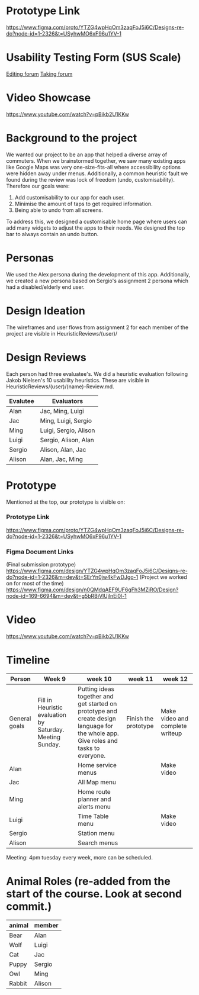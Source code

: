 # Prototype Link
https://www.figma.com/proto/YTZG4wpHqOm3zaqFoJ5i6C/Designs-re-do?node-id=1-2326&t=USyhwMO6xF96u1YV-1

# Usability Testing Form (SUS Scale)
[Editing forum](https://docs.google.com/forms/d/1_TPhq04uWkL6Eqsrghqg4PjEJfSAYxX0xpPBdV2swzA/)
[Taking forum](https://docs.google.com/forms/d/e/1FAIpQLSeA8zQ6I9JfkGGCGDoA0lNIrroyjGjylQp3h38Ly1RxM2qfVw/viewform)

# Video Showcase
https://www.youtube.com/watch?v=pBikb2U1KKw

# Background to the project
We wanted our project to be an app that helped a diverse array of commuters. When we brainstormed together, we saw many existing apps like Google Maps was very one-size-fits-all where accessibility options were hidden away under menus. Additionally, a common heuristic fault we found during the review was lock of freedom (undo, customisability). Therefore our goals were:
1. Add customisability to our app for each user.
2. Minimise the amount of taps to get required information.
3. Being able to undo from all screens.

To address this, we designed a customisable home page where users can add many widgets to adjust the apps to their needs. We designed the top bar to always contain an undo button. 

# Personas
We used the Alex persona during the development of this app. Additionally, we created a new persona based on Sergio's assignment 2 persona which had a disabled/elderly end user.

# Design Ideation
The wireframes and user flows from assignment 2 for each member of the project are visible in HeuristicReviews/(user)/

# Design Reviews
Each person had three evaluatee's. We did a heuristic evaluation following Jakob Nielsen's 10 usability heuristics. These are visible in HeuristicReviews/(user)/(name)-Review.md.

| Evalutee | Evaluators            |
| -------- | --------------------- |
| Alan     | Jac, Ming, Luigi      |
| Jac      | Ming, Luigi, Sergio   |
| Ming     | Luigi, Sergio, Alison |
| Luigi    | Sergio, Alison, Alan  |
| Sergio   | Alison, Alan, Jac     |
| Alison   | Alan, Jac, Ming       |

# Prototype
Mentioned at the top, our prototype is visible on:
### Prototype Link
https://www.figma.com/proto/YTZG4wpHqOm3zaqFoJ5i6C/Designs-re-do?node-id=1-2326&t=USyhwMO6xF96u1YV-1
### Figma Document Links
(Final submission prototype) https://www.figma.com/design/YTZG4wpHqOm3zaqFoJ5i6C/Designs-re-do?node-id=1-2326&m=dev&t=SErYn0jw4kFwDJgo-1
(Project we worked on for most of the time) https://www.figma.com/design/n0QMdqAEF9UF6gFh3MZiRO/Design?node-id=169-6694&m=dev&t=g5bRBiVlUjlnEi0l-1

# Video
https://www.youtube.com/watch?v=pBikb2U1KKw


# Timeline
| Person | Week 9                       | week 10                                                                                   | week 11              | week 12        |
| ------ | ---------------------------- | ----------------------------------------------------------------------------------------- | -------------------- | -------------- |
| General goals | Fill in Heuristic evaluation by Saturday. Meeting Sunday. | Putting ideas together and get started on prototype and create design language for the whole app. Give roles and tasks to everyone. | Finish the prototype | Make video and complete writeup |
| Alan   |  | Home service menus |  | Make video |
| Jac    |  | All Map menu |                      |                |
| Ming   |  | Home route planner and alerts menu |                      |                |
| Luigi  |  | Time Table menu |                      | Make video |
| Sergio |  | Station menu |                      |                |
| Alison |  | Search menus |                      |                |

Meeting: 4pm tuesday every week, more can be scheduled.

# Animal Roles (re-added from the start of the course. Look at second commit.)

| animal | member |
| ------ | ------ |
| Bear   | Alan   |
| Wolf   | Luigi  |
| Cat    | Jac    |
| Puppy  | Sergio       |
| Owl    | Ming   |
| Rabbit | Alison       |
